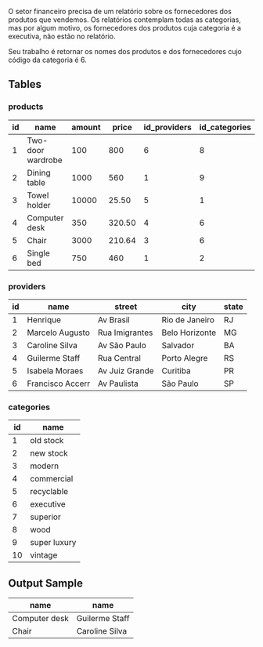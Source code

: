 O setor financeiro precisa de um relatório sobre os fornecedores dos produtos que vendemos. Os relatórios contemplam todas as categorias, mas por algum motivo, os fornecedores dos produtos cuja categoria é a executiva, não estão no relatório.

Seu trabalho é retornar os nomes dos produtos e dos fornecedores cujo código da categoria é 6.

## Tables

### products
| id | name              | amount | price  | id_providers | id_categories |
|----|-------------------|--------|--------|--------------|---------------|
| 1  | Two-door wardrobe | 100    | 800    | 6            | 8             |
| 2  | Dining table      | 1000   | 560    | 1            | 9             |
| 3  | Towel holder      | 10000  | 25.50  | 5            | 1             |
| 4  | Computer desk     | 350    | 320.50 | 4            | 6             |
| 5  | Chair             | 3000   | 210.64 | 3            | 6             |
| 6  | Single bed        | 750    | 460    | 1            | 2             |

### providers
| id | name             | street         | city           | state |
|----|------------------|----------------|----------------|-------|
| 1  | Henrique         | Av Brasil      | Rio de Janeiro | RJ    |
| 2  | Marcelo Augusto  | Rua Imigrantes | Belo Horizonte | MG    |
| 3  | Caroline Silva   | Av São Paulo   | Salvador       | BA    |
| 4  | Guilerme Staff   | Rua Central    | Porto Alegre   | RS    |
| 5  | Isabela Moraes   | Av Juiz Grande | Curitiba       | PR    |
| 6  | Francisco Accerr | Av Paulista    | São Paulo      | SP    |

### categories
| id | name         |
|----|--------------|
| 1  | old stock    |
| 2  | new stock    |
| 3  | modern       |
| 4  | commercial   |
| 5  | recyclable   |
| 6  | executive    |
| 7  | superior     |
| 8  | wood         |
| 9  | super luxury |
| 10 | vintage      |


## Output Sample

| name          | name           |
|---------------|----------------|
| Computer desk | Guilerme Staff |
| Chair         | Caroline Silva |